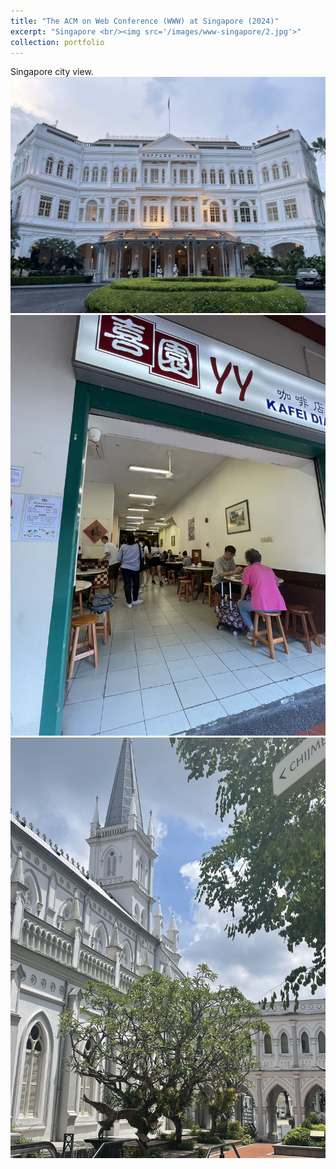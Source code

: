 ```yaml
---
title: "The ACM on Web Conference (WWW) at Singapore (2024)"
excerpt: "Singapore <br/><img src='/images/www-singapore/2.jpg'>"
collection: portfolio
---
```

Singapore city view.
<img src='/images/www-singapore/3.jpg'>
<img src='/images/www-singapore/4.jpg'>
<img src='/images/www-singapore/5.jpg'>


